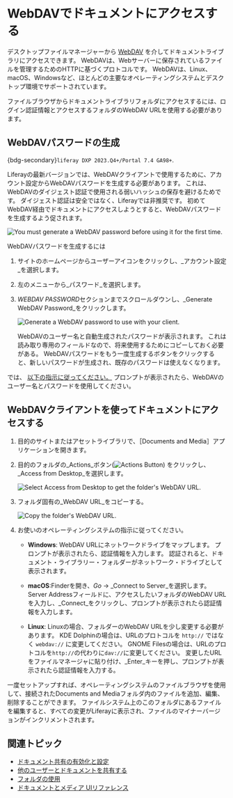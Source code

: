 # WebDAVでドキュメントにアクセスする

デスクトップファイルマネージャーから [WebDAV](https://en.wikipedia.org/wiki/WebDAV) を介してドキュメントライブラリにアクセスできます。  WebDAVは、Webサーバーに保存されているファイルを管理するためのHTTPに基づくプロトコルです。 WebDAVは、Linux、macOS、Windowsなど、ほとんどの主要なオペレーティングシステムとデスクトップ環境でサポートされています。

ファイルブラウザからドキュメントライブラリフォルダにアクセスするには、ログイン認証情報とアクセスするフォルダのWebDAV URLを使用する必要があります。

## WebDAVパスワードの生成

{bdg-secondary}`liferay DXP 2023.Q4+/Portal 7.4 GA98+`.

Liferayの最新バージョンでは、WebDAVクライアントで使用するために、アカウント設定からWebDAVパスワードを生成する必要があります。 これは、WebDAVのダイジェスト認証で使用される弱いハッシュの保存を避けるためです。 ダイジェスト認証は安全ではなく、Liferayでは非推奨です。 初めてWebDAV経由でドキュメントにアクセスしようとすると、WebDAVパスワードを生成するよう促されます。

![You must generate a WebDAV password before using it for the first time.](./accessing-documents-with-webdav/images/03.png)

WebDAVパスワードを生成するには

1. サイトのホームページからユーザーアイコンをクリックし、_アカウント設定_を選択します。

2. 左のメニューから_パスワード_を選択します。

3. *WEBDAV PASSWORD*セクションまでスクロールダウンし、_Generate WebDAV Password_をクリックします。

   ![Generate a WebDAV password to use with your client.](./accessing-documents-with-webdav/images/04.png)

   WebDAVのユーザー名と自動生成されたパスワードが表示されます。 これは読み取り専用のフィールドなので、将来使用するためにコピーしておく必要がある。 WebDAVパスワードをもう一度生成するボタンをクリックすると、新しいパスワードが生成され、既存のパスワードは使えなくなります。

では、 [以下の指示に従ってください。](#using-the-webdav-client-to-access-documents) プロンプトが表示されたら、WebDAVのユーザー名とパスワードを使用してください。

## WebDAVクライアントを使ってドキュメントにアクセスする

1. 目的のサイトまたはアセットライブラリで、［Documents and Media］アプリケーションを開きます。

1. 目的のフォルダの_Actions_ボタン(![Actions Button](../../../images/icon-actions.png)) をクリックし、_Access from Desktop_を選択します。

   ![Select Access from Desktop to get the folder's WebDAV URL.](./accessing-documents-with-webdav/images/01.png)

1. フォルダ固有の_WebDAV URL_をコピーする。

   ![Copy the folder's WebDAV URL.](./accessing-documents-with-webdav/images/02.png)

1. お使いのオペレーティングシステムの指示に従ってください。

   * **Windows**: WebDAV URLにネットワークドライブをマップします。 プロンプトが表示されたら、認証情報を入力します。 認証されると、ドキュメント・ライブラリー・フォルダーがネットワーク・ドライブとして表示されます。

   * **macOS**:Finderを開き、_Go_ &rarr; _Connect to Server_を選択します。 Server Addressフィールドに、アクセスしたいフォルダのWebDAV URLを入力し、_Connect_をクリックし、プロンプトが表示されたら認証情報を入力します。

   * **Linux**: Linuxの場合、フォルダーのWebDAV URLを少し変更する必要があります。 KDE Dolphinの場合は、URLのプロトコルを `http://` ではなく `webdav://` に変更してください。 GNOME Filesの場合は、URLのプロトコルを`http://`の代わりに`dav://`に変更してください。 変更したURLをファイルマネージャに貼り付け、_Enter_キーを押し、プロンプトが表示されたら認証情報を入力する。

一度セットアップすれば、オペレーティングシステムのファイルブラウザを使用して、接続されたDocuments and Mediaフォルダ内のファイルを追加、編集、削除することができます。 ファイルシステム上のこのフォルダにあるファイルを編集すると、すべての変更がLiferayに表示され、ファイルのマイナーバージョンがインクリメントされます。

## 関連トピック

* [ドキュメント共有の有効化と設定](./managing-document-access/enabling-and-configuring-sharing.md)
* [他のユーザーとドキュメントを共有する](./managing-document-access/sharing-documents-with-other-users.md)
* [フォルダの使用](../uploading-and-managing/using-folders.md)
* [ドキュメントとメディア UIリファレンス](../documents-and-media-ui-reference.md)
